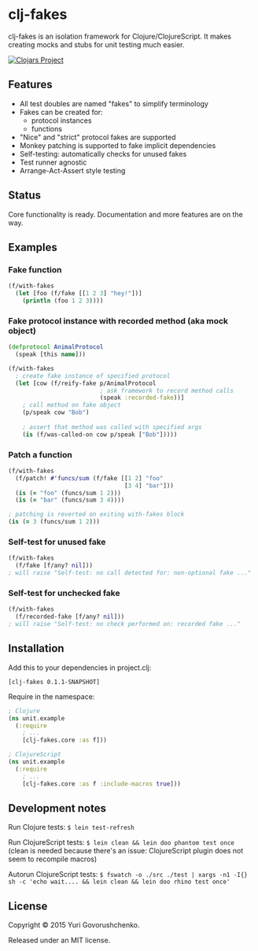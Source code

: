 # clj-fakes
clj-fakes is an isolation framework for Clojure/ClojureScript. It makes creating mocks and stubs for unit testing much easier.

[![Clojars Project](http://clojars.org/clj-fakes/latest-version.svg)](http://clojars.org/clj-fakes)

## Features
* All test doubles are named "fakes" to simplify terminology
* Fakes can be created for:
  * protocol instances
  * functions
* "Nice" and "strict" protocol fakes are supported
* Monkey patching is supported to fake implicit dependencies
* Self-testing: automatically checks for unused fakes
* Test runner agnostic
* Arrange-Act-Assert style testing

## Status
Core functionality is ready. Documentation and more features are on the way.

## Examples
### Fake function

```clj
(f/with-fakes
  (let [foo (f/fake [[1 2 3] "hey!"])]
    (println (foo 1 2 3))))
```

### Fake protocol instance with recorded method (aka mock object)

```clj
(defprotocol AnimalProtocol
  (speak [this name]))

(f/with-fakes
  ; create fake instance of specified protocol
  (let [cow (f/reify-fake p/AnimalProtocol
                          ; ask framework to record method calls
                          (speak :recorded-fake))]
    ; call method on fake object
    (p/speak cow "Bob")
    
    ; assert that method was called with specified args
    (is (f/was-called-on cow p/speak ["Bob"]))))
```

### Patch a function

```clj
(f/with-fakes
  (f/patch! #'funcs/sum (f/fake [[1 2] "foo"
                                 [3 4] "bar"]))
  (is (= "foo" (funcs/sum 1 2)))
  (is (= "bar" (funcs/sum 3 4))))

; patching is reverted on exiting with-fakes block
(is (= 3 (funcs/sum 1 2)))
```

### Self-test for unused fake

```clj
(f/with-fakes
  (f/fake [f/any? nil]))
; will raise "Self-test: no call detected for: non-optional fake ..."
```

### Self-test for unchecked fake

```clj
(f/with-fakes
  (f/recorded-fake [f/any? nil]))
; will raise "Self-test: no check performed on: recorded fake ..."
```

## Installation
Add this to your dependencies in project.clj:

```
[clj-fakes 0.1.1-SNAPSHOT]
```

Require in the namespace:

```clj
; Clojure
(ns unit.example
  (:require
    ; ...
    [clj-fakes.core :as f]))

; ClojureScript
(ns unit.example
  (:require
    ; ...
    [clj-fakes.core :as f :include-macros true]))
```

## Development notes
Run Clojure tests: `$ lein test-refresh`

Run ClojureScript tests: `$ lein clean && lein doo phantom test once`
(clean is needed because there's an issue: ClojureScript plugin does not seem to recompile macros)

Autorun ClojureScript tests: `$ fswatch -o ./src ./test | xargs -n1 -I{} sh -c 'echo wait.... && lein clean && lein doo rhino test once'`

## License
Copyright © 2015 Yuri Govorushchenko.

Released under an MIT license.
